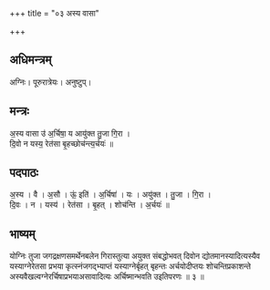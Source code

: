 +++
title = "०३ अस्य वासा"

+++
## अधिमन्त्रम्
अग्निः। पूरुरात्रेयः। अनुष्टुप्।

## मन्त्रः
अ॒स्य वासा उ॑ अ॒र्चिषा॒ य आयु॑क्त तु॒जा गि॒रा ।  
दि॒वो न यस्य॒ रेत॑सा बृ॒हच्छोच॑न्त्य॒र्चयः॑ ॥

## पदपाठः
अ॒स्य । वै । अ॒सौ । ऊं॒ इति॑ । अ॒र्चिषा॑ । यः । अयु॑क्त । तु॒जा । गि॒रा ।  
दि॒वः । न । यस्य॑ । रेत॑सा । बृ॒हत् । शोच॑न्ति । अ॒र्चयः॑ ॥

## भाष्यम्
योग्निः तुजा जगद्रक्षणसमर्थेनबलेन गिरास्तुत्या अयुक्त संबद्धोभवत् दिवोन द्योतमानस्यादित्यस्यैव यस्याग्नेरेतसा प्रभया कृत्स्नंजगद्भ्याप्तं यस्याग्नेर्बृहत् बृहन्तः अर्चयोदीप्तयः शोचन्तिप्रकाशन्ते अस्यवैखल्वग्नेरर्चिषाप्रभयाअसावादित्यः अर्चिष्मान्भवति उइतिपरणः ॥ ३ ॥